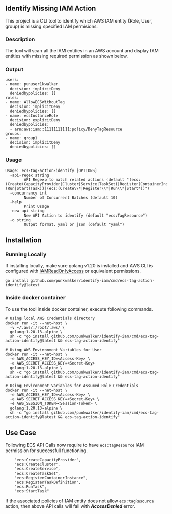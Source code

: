 ## Identify Missing IAM Action

This project is a CLI tool to identify which AWS IAM entity (Role, User, group) is missing specified IAM permisions.

### Description
The tool will scan all the IAM entities in an AWS account and display IAM entities with missing required permission as shown below.

### Output
```
users:
- name: punuser1kwalker
  decision: implicitDeny
  deniedbypolicies: []
roles:
- name: AllowECSWithoutTag
  decision: implicitDeny
  deniedbypolicies: []
- name: ecsInstanceRole
  decision: explicitDeny
  deniedbypolicies:
  - arn:aws:iam::11111111111:policy/DenyTagResource
groups:
- name: group1
  decision: implicitDeny
  deniedbypolicies: []
```

### Usage
```
Usage: ecs-tag-action-identify [OPTIONS]
  -api-regex string
        API Regexp to match related actions (default "(ecs:(Create(CapacityProvider|Cluster|Service|TaskSet)|Register(ContainerInstance|TaskDefinition)|(Run|Start)Task))|(ecs:(Create\\*|Register\\*|Run\\*|Start*))")
  -concurrancy int
        Number of Concurrent Batches (default 10)
  -help
        Print Usage
  -new-api string
        New API Action to identify (default "ecs:TagResource")
  -o string
        Output format. yaml or json (default "yaml")
```

## Installation
### Running Locally
If installing locally, make sure golang v1.20 is installed and AWS CLI is configured with [IAMReadOnlyAccess](https://docs.aws.amazon.com/aws-managed-policy/latest/reference/IAMReadOnlyAccess.html) or equivalent permissions. 
```
go install github.com/punkwalker/identify-iam/cmd/ecs-tag-action-identify@latest
```
### Inside docker container
To use the tool inside docker container, execute following commands.
```
# Using local AWS Credentials directory
docker run -it --net=host \
  -v ~/.aws/:/root/.aws/ \
  golang:1.20.13-alpine \
  sh -c "go install github.com/punkwalker/identify-iam/cmd/ecs-tag-action-identify@latest && ecs-tag-action-identify"

# Using AWS Environment Variables for User
docker run -it --net=host \
  -e AWS_ACCESS_KEY_ID=<Access-Key> \
  -e AWS_SECRET_ACCESS_KEY=<Secret-Key>
  golang:1.20.13-alpine \
  sh -c "go install github.com/punkwalker/identify-iam/cmd/ecs-tag-action-identify@latest && ecs-tag-action-identify"

# Using Environment Variables for Assumed Role Credentials
docker run -it --net=host \
  -e AWS_ACCESS_KEY_ID=<Access-Key> \
  -e AWS_SECRET_ACCESS_KEY=<Secret-Key> \
  -e AWS_SESSION_TOKEN=<Session-Token> \
  golang:1.20.13-alpine \
  sh -c "go install github.com/punkwalker/identify-iam/cmd/ecs-tag-action-identify@latest && ecs-tag-action-identify"
```
## Use Case
Following ECS API Calls now require to have `ecs:tagResource` IAM permission for successfull functioning.
```
    "ecs:CreateCapacityProvider",
    "ecs:CreateCluster",
    "ecs:CreateService",
    "ecs:CreateTaskSet",
    "ecs:RegisterContainerInstance",
    "ecs:RegisterTaskDefinition",
    "ecs:RunTask",
    "ecs:StartTask"
```
If the associated policies of IAM entity does not allow `ecs:tagResource` action, then above API calls will fail with ***AccessDenied*** error.

